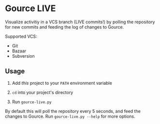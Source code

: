 Gource LIVE
===========
Visualize activitiy in a VCS branch (LIVE commits!) by polling
the repository for new commits and feeding the log
of changes to Gource.

Supported VCS:

* Git
* Bazaar
* Subversion


Usage
-----
1. Add *this* project to your `PATH` environment variable

2. `cd` into your project's directory

3. Run `gource-live.py`

By default this will poll the repository every 5 seconds,
and feed the changes to Gource. Run `gource-live.py --help`
for more options.
